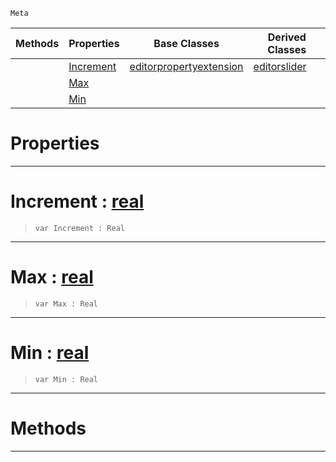  `Meta`

|Methods|Properties|Base Classes|Derived Classes|
|---|---|---|---|
| |[ Increment](editorrange.md#increment-zilch-engine-do)|[editorpropertyextension](editorpropertyextension.md)|[editorslider](editorslider.md)|
| |[ Max](editorrange.md#max-zilch-engine-document)| | |
| |[ Min](editorrange.md#min-zilch-engine-document)| | |


 #  Properties


---  
 #  Increment : [real](../nada_base_types/real.md)

> 
> ```TS:Nada
> var Increment : Real


---  
 #  Max : [real](../nada_base_types/real.md)

> 
> ```TS:Nada
> var Max : Real


---  
 #  Min : [real](../nada_base_types/real.md)

> 
> ```TS:Nada
> var Min : Real


---  
 #  Methods


---  
 

 